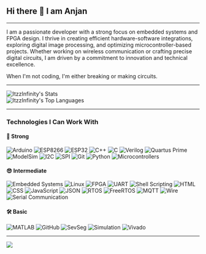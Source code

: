 ## Hi there 👋 I am Anjan

---
I am a passionate developer with a strong focus on embedded systems and FPGA design. I thrive in creating efficient hardware-software integrations, exploring digital image processing, and optimizing microcontroller-based projects. Whether working on wireless communication or crafting precise digital circuits, I am driven by a commitment to innovation and technical excellence.

When I'm not coding, I'm either breaking or making circuits.

___

![ItzzInfinity's Stats](https://github-readme-stats.vercel.app/api?username=ItzzInfinity&theme=dracula&show_icons=true&hide_border=true&count_private=true)<br/>
![ItzzInfinity's Top Languages](https://github-readme-stats.vercel.app/api/top-langs/?username=ItzzInfinity&theme=dracula&show_icons=true&hide_border=true&layout=compact)
___

### Technologies I Can Work With

#### 💪 Strong
![Arduino](https://img.shields.io/badge/-Arduino-00979D?style=flat-square&logo=arduino&logoColor=white)
![ESP8266](https://img.shields.io/badge/-ESP8266-000000?style=flat-square&logo=esp8266&logoColor=white)
![ESP32](https://img.shields.io/badge/-ESP32-000000?style=flat-square&logo=esp32&logoColor=white)
![C++](https://img.shields.io/badge/-C++-00599C?style=flat-square&logo=cplusplus&logoColor=white)
![C](https://img.shields.io/badge/-C-A8B9CC?style=flat-square&logo=c&logoColor=black)
![Verilog](https://img.shields.io/badge/-Verilog-187bcd?style=flat-square&logo=verilog&logoColor=white)
![Quartus Prime](https://img.shields.io/badge/-Quartus_Prime-0071C5?style=flat-square&logo=intel&logoColor=white)
![ModelSim](https://img.shields.io/badge/-ModelSim-3DDC84?style=flat-square&logo=modelsim&logoColor=white)
![I2C](https://img.shields.io/badge/-I2C-4CAF50?style=flat-square&logo=i2c&logoColor=white)
![SPI](https://img.shields.io/badge/-SPI-FF5722?style=flat-square&logo=spi&logoColor=white)
![Git](https://img.shields.io/badge/-Git-F05032?style=flat-square&logo=git&logoColor=white)
![Python](https://img.shields.io/badge/-Python-3776AB?style=flat-square&logo=python&logoColor=white)
![Microcontrollers](https://img.shields.io/badge/-Microcontrollers-009688?style=flat-square&logo=electronics&logoColor=white)

#### 😎 Intermediate
![Embedded Systems](https://img.shields.io/badge/-Embedded_Systems-007ACC?style=flat-square&logo=embedded&logoColor=white)
![Linux](https://img.shields.io/badge/-Linux-FCC624?style=flat-square&logo=linux&logoColor=black)
![FPGA](https://img.shields.io/badge/-FPGA-009688?style=flat-square&logo=fpga&logoColor=white)
![UART](https://img.shields.io/badge/-UART-FFC107?style=flat-square&logo=uart&logoColor=black)
![Shell Scripting](https://img.shields.io/badge/-Shell_Scripting-4EAA25?style=flat-square&logo=gnu-bash&logoColor=white)
![HTML](https://img.shields.io/badge/-HTML-E34F26?style=flat-square&logo=html5&logoColor=white)
![CSS](https://img.shields.io/badge/-CSS-1572B6?style=flat-square&logo=css3&logoColor=white)
![JavaScript](https://img.shields.io/badge/-JavaScript-F7DF1E?style=flat-square&logo=javascript&logoColor=black)
![JSON](https://img.shields.io/badge/-JSON-000000?style=flat-square&logo=json&logoColor=white)
![RTOS](https://img.shields.io/badge/-RTOS-007ACC?style=flat-square&logo=rtos&logoColor=white)
![FreeRTOS](https://img.shields.io/badge/-FreeRTOS-003B57?style=flat-square&logo=freertos&logoColor=white)
![MQTT](https://img.shields.io/badge/-MQTT-660066?style=flat-square&logo=mqtt&logoColor=white)
![Wire](https://img.shields.io/badge/-Wire-FFCC00?style=flat-square&logo=arduino&logoColor=white)
![Serial Communication](https://img.shields.io/badge/-Serial_Communication-FF9900?style=flat-square&logo=serial&logoColor=white)

#### 🛠️ Basic
![MATLAB](https://img.shields.io/badge/-MATLAB-0076A8?style=flat-square&logo=matlab&logoColor=white)
![GitHub](https://img.shields.io/badge/-GitHub-181717?style=flat-square&logo=github&logoColor=white)
![SevSeg](https://img.shields.io/badge/-SevSeg-FF5733?style=flat-square&logo=arduino&logoColor=white)
![Simulation](https://img.shields.io/badge/-Simulation-1E90FF?style=flat-square&logo=simulation&logoColor=white)
![Vivado](https://img.shields.io/badge/-Vivado-007ACC?style=flat-square&logo=xilinx&logoColor=white)

___
[![](https://visitcount.itsvg.in/api?id=ItzzInfinity&label=Profile%20Views&color=0&icon=1&pretty=false)](https://visitcount.itsvg.in)
